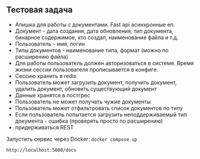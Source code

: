 ## Тестовая задача 

- Апишка для работы с документами. Fast api асинхронные еп. 
- Документ - дата создания, дата обновления, тип документа, бинарное содержимое, кто создал, наименование файла и т.д.
- Пользователь - имя, логин
- Типы документов - наименование типа, формат (можно по расширению файла)
- Для работы пользователь должен авторизоваться в системе. Время жизни сессии пользователя прописывается в конфиге.
- Сессию хранить в redis
- Пользователь может загрузить документ, получить документ, удалить документ, обновить существующий документ
- Данные хранятся в постгрес
- Пользователь не может получать чужие документы
- Пользователь может отфильтровать список документов по типу
- Если пользователь попытается загрузить неподдерживаемый тип документа - ошибка (проверять просто по расширению)
- придерживаться REST

Запустить сервис через Docker: `docker compose up`

`http://localhost:5000/docs`
